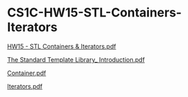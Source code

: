 # CS1C-HW15-STL-Containers-Iterators

[HW15 - STL Containers & Iterators.pdf](https://github.com/campjake/CS1C-HW15-STL-Containers-Iterators/files/10108599/HW15.-.STL.Containers.Iterators.pdf)

[The Standard Template Library_ Introduction.pdf](https://github.com/campjake/CS1C-HW15-STL-Containers-Iterators/files/10108602/The.Standard.Template.Library_.Introduction.pdf)

[Container.pdf](https://github.com/campjake/CS1C-HW15-STL-Containers-Iterators/files/10108603/Container.pdf)

[Iterators.pdf](https://github.com/campjake/CS1C-HW15-STL-Containers-Iterators/files/10108604/Iterators.pdf)
